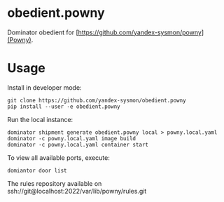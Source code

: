 obedient.powny
============

Dominator obedient for [https://github.com/yandex-sysmon/powny](Powny).

Usage
=====
Install in developer mode:
```
git clone https://github.com/yandex-sysmon/obedient.powny
pip install --user -e obedient.powny
```
Run the local instance:
```
dominator shipment generate obedient.powny local > powny.local.yaml
dominator -c powny.local.yaml image build
dominator -c powny.local.yaml container start
```
To view all available ports, execute:
```
domiantor door list
```
The rules repository available on ssh://git@localhost:2022/var/lib/powny/rules.git
